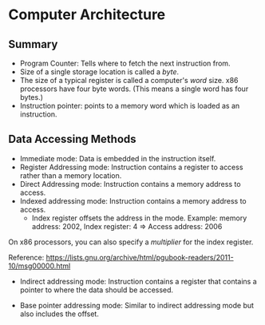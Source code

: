 # Computer Architecture

## Summary

* Program Counter: Tells where to fetch the next instruction from.
* Size of a single storage location is called a *byte*.
* The size of a typical register is called a computer's *word*
  size. x86 processors have four byte words. (This means a single word
  has four bytes.)
* Instruction pointer: points to a memory word which is loaded as an
  instruction.

## Data Accessing Methods

* Immediate mode: Data is embedded in the instruction itself.
* Register Addressing mode: Instruction contains a register to access
  rather than a memory location.
* Direct Addressing mode: Instruction contains a memory address to
  access.
* Indexed addressing mode: Instruction contains a memory address to
  access.
  * Index register offsets the address in the mode. Example: memory
    address: 2002, Index register: 4 => Access address: 2006

On x86 processors, you can also specify a *multiplier* for the index
register.

Reference: https://lists.gnu.org/archive/html/pgubook-readers/2011-10/msg00000.html

* Indirect addressing mode: Instruction contains a register that
  contains a pointer to where the data should be accessed.

* Base pointer addressing mode: Similar to indirect addressing mode
  but also includes the offset.



